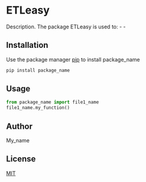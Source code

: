 # ETLeasy

Description. 
The package ETLeasy is used to:
    - 
    -

## Installation

Use the package manager [pip](https://pip.pypa.io/en/stable/) to install package_name

```bash
pip install package_name
```

## Usage

```python
from package_name import file1_name
file1_name.my_function()
```

## Author

My_name

## License

[MIT](https://choosealicense.com/licenses/mit/)
